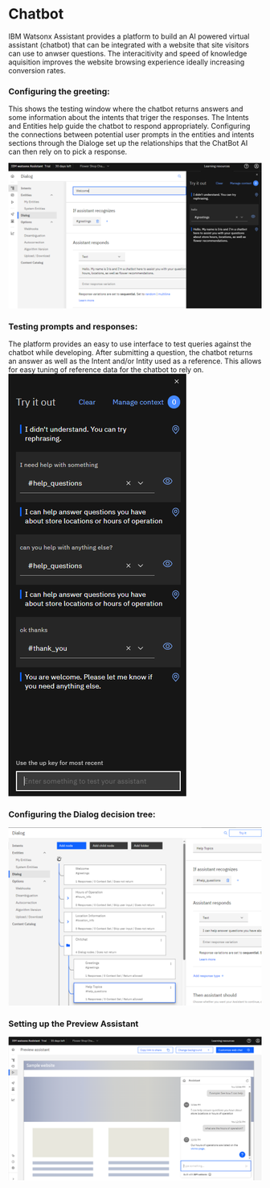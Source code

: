 # Chatbot

IBM Watsonx Assistant provides a platform to build an AI powered virtual assistant (chatbot) that can be integrated with a website that site visitors can use to anwser questions. The interacitivity and speed of knowledge aquisition improves the website browsing experience ideally increasing conversion rates.  

### Configuring the greeting:
This shows the testing window where the chatbot returns answers and some information about the intents that triger the responses. The Intents and Entities help guide the chatbot to respond appropriately. Configuring the connections between potential user prompts in the entities and intents sections through the Dialoge set up the relationships that the ChatBot AI can then rely on to pick a response.


![First_Prompt](https://github.com/agomoll/Chatbot/blob/main/Resources/chatbot_greeting.PNG)



### Testing prompts and responses:
The platform provides an easy to use interface to test queries against the chatbot while developing. After submitting a question, the chatbot returns an answer as well as the Intent and/or Intity used as a reference. This allows for easy tuning of reference data for the chatbot to rely on. 
![First_Prompt](https://github.com/agomoll/Chatbot/blob/main/Resources/chatbot_practice.PNG)



### Configuring the Dialog decision tree:

![First_Prompt](https://github.com/agomoll/Chatbot/blob/main/Resources/dialog.PNG)


### Setting up the Preview Assistant

![pre_assist](https://github.com/agomoll/Chatbot/blob/main/Resources/ibm_preview_assistant.PNG)

